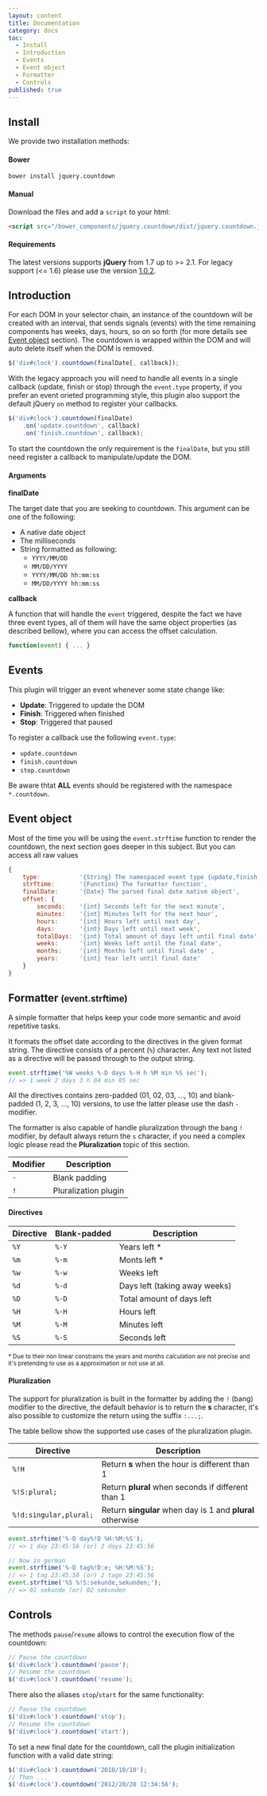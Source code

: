 ```yaml
---
layout: content
title: Documentation
category: docs
toc:
  - Install
  - Introduction
  - Events
  - Event object
  - Formatter
  - Controls
published: true
---
```


Install <a id="install"></a>
-------

We provide two installation methods:

#### Bower ####

```
bower install jquery.countdown
```

#### Manual ####

Download the files and add a `script` to your html:

```html
<script src="/bower_components/jquery.countdown/dist/jquery.countdown.js"></script>
```

#### Requirements ####

The latest versions supports **jQuery**  from 1.7 up to >= 2.1. For legacy support (<= 1.6) please use the version [1.0.2](https://github.com/hilios/jQuery.countdown/releases/download/1.0.2/jquery.countdown-1.0.2.zip).

Introduction <a id="introduction"></a>
------------

For each DOM in your selector chain, an instance of the countdown will be created with an interval, that sends  signals (events) with the time remaining components has weeks, days, hours, so on so forth (for more details see [Event object](#event-object) section). The countdown is wrapped within the DOM and will auto delete itself when the DOM is removed.

```javascript
$('div#clock').countdown(finalDate[, callback]);
```

With the legacy approach you will need to handle all events in a single callback (update, finish or stop) through the `event.type` property, if you prefer an event orieted programming style, this plugin also support the default jQuery `on` method to register your callbacks.

```javascript
$('div#clock').countdown(finalDate)
    .on('update.countdown', callback)
    .on('finish.countdown', callback);
```

To start the countdown the only requirement is the `finalDate`, but you still need register a callback to manipulate/update the DOM.

#### Arguments

**finalDate**

The target date that you are seeking to countdown. This argument can be one of the following:

 * A native date object
 * The milliseconds
 * String formatted as following:
   - `YYYY/MM/DD`
   - `MM/DD/YYYY`
   - `YYYY/MM/DD hh:mm:ss`
   - `MM/DD/YYYY hh:mm:ss`

**callback**

A function that will handle the `event` triggered, despite the fact we have three event types, all of them will have the same object properties (as described bellow), where you can access the offset calculation.

```javascript
function(event) { ... }
```

Events <a id="events"></a>
------

This plugin will trigger an event whenever some state change like:

 - **Update**: Triggered to update the DOM
 - **Finish**: Triggered when finished
 - **Stop**:   Triggered that paused

To register a callback use the following `event.type`:

-   `update.countdown`
-   `finish.countdown`
-   `stop.countdown`

Be aware thtat **ALL** events should be registered with the namespace `*.countdown`.

Event object <a id="event-object"></a>
------------

Most of the time you will be using the `event.strftime` function to render the countdown, the next section goes deeper in this subject. But you can access all raw values

```javascript
{
    type:           '{String} The namespaced event type {update,finish,stop}.countdown',
    strftime:       '{Function} The formatter function',
    finalDate:      '{Date} The parsed final date native object',
    offset: {
        seconds:    '{int} Seconds left for the next minute',
        minutes:    '{int} Minutes left for the next hour',
        hours:      '{int} Hours left until next day',
        days:       '{int} Days left until next week',
        totalDays:  '{int} Total amount of days left until final date',
        weeks:      '{int} Weeks left until the final date',
        months:     '{int} Months left until final date' ,
        years:      '{int} Year left until final date'
    }
}
```

Formatter <small>(event.strftime)</small> <a id="formatter"></a>
---------

A simple formatter that helps keep your code more semantic and avoid repetitive tasks.

It formats the offset date according to the directives in the given format string. The directive consists of a percent (`%`) character. Any text not listed as a directive will be passed through to the output string.

```javascript
event.strftime('%W weeks %-D days %-H h %M min %S sec');
// => 1 week 2 days 3 h 04 min 05 sec
```

All the directives contains zero-padded (01, 02, 03, ..., 10) and blank-padded (1, 2, 3, ..., 10) versions, to use the latter please use the dash `-` modifier.

The formatter is also capable of handle pluralization through the bang `!` modifier, by default always return the `s` character, if you need a complex logic please read the **Pluralization** topic of this section.

<table class="pure-table pure-table-horizontal">
  <thead>
    <tr>
      <th>Modifier</th>
      <th>Description</th>
    </tr>
  </thead>
  <tbody>
    <tr>
      <td><code>-</code></td>
      <td>Blank padding</td>
    </tr>
    <tr>
      <td><code>!</code></td>
      <td>Pluralization plugin</td>
    </tr>
  </tbody>
</table>

#### Directives ####

<table class="pure-table pure-table-horizontal">
  <thead>
    <tr>
      <th>Directive</th>
      <th>Blank-padded</th>
      <th>Description</th>
    </tr>
  </thead>
  <tbody>
    <tr>
      <td><code>%Y</code></td>
      <td><code>%-Y</code></td>
      <td>Years left *</td>
    </tr>
    <tr>
      <td><code>%m</code></td>
      <td><code>%-m</code></td>
      <td>Monts left *</td>
    </tr>
    <tr>
      <td><code>%w</code></td>
      <td><code>%-w</code></td>
      <td>Weeks left</td>
    </tr>
    <tr>
      <td><code>%d</code></td>
      <td><code>%-d</code></td>
      <td>Days left (taking away weeks)</td>
    </tr>
    <tr>
      <td><code>%D</code></td>
      <td><code>%-D</code></td>
      <td>Total amount of days left</td>
    </tr>
    <tr>
      <td><code>%H</code></td>
      <td><code>%-H</code></td>
      <td>Hours left</td>
    </tr>
    <tr>
      <td><code>%M</code></td>
      <td><code>%-M</code></td>
      <td>Minutes left</td>
    </tr>
    <tr>
      <td><code>%S</code></td>
      <td><code>%-S</code></td>
      <td>Seconds left</td>
    </tr>
  </tbody>
</table>
<small class="text-center">* Due to their non linear constrains the years and months calculation are not precise and it's pretending to use as a approximation or not use at all.</small>

#### Pluralization #####

The support for pluralization is built in the formatter by adding the `!` (bang) modifier to the directive, the default behavior is to return the **s** character, it's also possible to customize the return using the suffix `:...;`.

The table bellow show the supported use cases of the pluralization plugin.

<table class="pure-table pure-table-horizontal">
  <thead>
    <tr>
      <th>Directive</th>
      <th>Description</th>
    </tr>
  </thead>
  <tbody>
    <tr>
      <td><code>%!H</code></td>
      <td>Return <strong>s</strong> when the hour is different than 1</td>
    </tr>
    <tr>
      <td><code>%!S:plural;</code></td>
      <td>Return <strong>plural</strong> when seconds if different than 1</td>
    </tr>
    <tr>
      <td><code>%!d:singular,plural;</code></td>
      <td>Return <strong>singular</strong> when day is 1 and <strong>plural</strong> otherwise</td>
    </tr>
  </tbody>
</table>


```javascript
event.strftime('%-D day%!D %H:%M:%S');
// => 1 day 23:45:56 (or) 2 days 23:45:56

// Now in german
event.strftime('%-D tag%!D:e; %H:%M:%S');
// => 1 tag 23:45:56 (or) 2 tage 23:45:56
event.strftime('%S %!S:sekunde,sekunden;');
// => 01 sekunde (or) 02 sekunden
```

Controls <a id="controls"></a>
--------

The methods `pause`/`resume` allows to control the execution flow of the countdown:

```javascript
// Pause the countdown
$('div#clock').countdown('pause');
// Resume the countdown
$('div#clock').countdown('resume');
```

There also the aliases `stop`/`start` for the same functionality:

```javascript
// Pause the countdown
$('div#clock').countdown('stop');
// Resume the countdown
$('div#clock').countdown('start');
```

To set a new final date for the countdown, call the plugin initialization function with a valid date string:

```javascript
$('div#clock').countdown('2010/10/10');
// Then ...
$('div#clock').countdown('2012/20/20 12:34:56');
```
